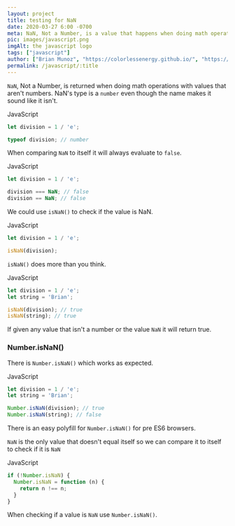 ```yaml
---
layout: project
title: testing for NaN
date: 2020-03-27 6:00 -0700
meta: NaN, Not a Number, is a value that happens when doing math operations with types that are not numbers
pic: images/javascript.png
imgAlt: the javascript logo
tags: ["javascript"]
author: ["Brian Munoz", "https://colorlessenergy.github.io/", "https://github.com/colorlessenergy"]
permalink: /javascript/:title
---
```


<code class="highlight__code">NaN</code>, Not a Number, is returned when doing math operations with values that aren't numbers. NaN's type is a <code class="highlight__code">number</code> even though the name makes it sound like it isn't.

<p class="highlight__file-desc">JavaScript</p>

```javascript
let division = 1 / 'e';

typeof division; // number
```

When comparing <code class="highlight__code">NaN</code> to itself it will always evaluate to <code class="highlight__code">false</code>.

<p class="highlight__file-desc">JavaScript</p>

```javascript
let division = 1 / 'e';

division === NaN; // false
division == NaN; // false
```

We could use <code class="highlight__code">isNaN()</code> to check if the value is NaN.

<p class="highlight__file-desc">JavaScript</p>

```javascript
let division = 1 / 'e';

isNaN(division);
```

<code class="highlight__code">isNaN()</code> does more than you think.

<p class="highlight__file-desc">JavaScript</p>

```javascript
let division = 1 / 'e';
let string = 'Brian';

isNaN(division); // true
isNaN(string); // true
```

If given any value that isn't a number or the value <code class="highlight__code">NaN</code> it will return true.

### Number.isNaN()

There is <code class="highlight__code">Number.isNaN()</code> which works as expected.


<p class="highlight__file-desc">JavaScript</p>

```javascript
let division = 1 / 'e';
let string = 'Brian';

Number.isNaN(division); // true
Number.isNaN(string); // false
```

There is an easy polyfill for <code class="highlight__code">Number.isNaN()</code> for pre ES6 browsers.

<code class="highlight__code">NaN</code> is the only value that doesn't equal itself so we can compare it to itself to check if it is <code class="highlight__code">NaN</code>

<p class="highlight__file-desc">JavaScript</p>

```javascript
if (!Number.isNaN) {
  Number.isNaN = function (n) {
    return n !== n;
  }
}
```

When checking if a value is <code class="highlight__code">NaN</code> use <code class="highlight__code">Number.isNaN()</code>.